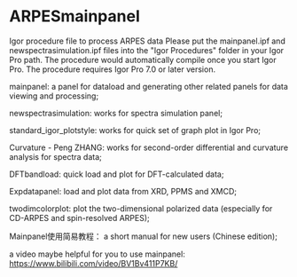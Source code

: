 # ARPESmainpanel
Igor procedure file to process ARPES data
Please put the mainpanel.ipf and newspectrasimulation.ipf files into the "Igor Procedures" folder in your Igor Pro path. The procedure would automatically compile once you start Igor Pro. The procedure requires Igor Pro 7.0 or later version.

mainpanel: a panel for dataload and generating other related panels for data viewing and processing;

newspectrasimulation: works for spectra simulation panel;

standard_igor_plotstyle: works for quick set of graph plot in Igor Pro;

Curvature - Peng ZHANG: works for second-order differential and curvature analysis for spectra data;

DFTbandload: quick load and plot for DFT-calculated data;

Expdatapanel: load and plot data from XRD, PPMS and XMCD;

twodimcolorplot: plot the two-dimensional polarized data (especially for CD-ARPES and spin-resolved ARPES);

Mainpanel使用简易教程： a short manual for new users (Chinese edition);

a video maybe helpful for you to use mainpanel: https://www.bilibili.com/video/BV1Bv411P7KB/
